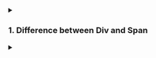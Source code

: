<details>
<summary>
<h3>1. Difference between Div and Span</h3>
</summary>

`<div>` and `<span>` are two fundamental HTML elements used for grouping and styling content, but they serve different purposes and have different characteristics.

**`<div>` Element**

- **Type**: Block-level element
- **Usage**: Used for grouping larger sections of content or layout purposes.
- **Behavior**: Occupies the full width available (by default), creating a block of content.
- **Common Uses**: Structuring sections of a web page, creating layouts, wrapping multiple elements.
  **Example:**

```js
<div>
  <h1>Title</h1>
  <p>This is a paragraph inside a div.</p>
</div>
```

**`<span>` Element**

- **Type**: Inline-level element
- **Usage**: Used for styling or grouping smaller pieces of text or inline content.
- **Behavior**: Does not start on a new line and only takes up as much width as necessary.
- **Common Uses**: Styling parts of text, wrapping small pieces of content without affecting the flow of the document.
  Example:

```js
<p>
  This is a <span style="color: red;">red</span> word in a paragraph.
</p>
```

**Visual Representation**

`<div>` Example:

```js
<div style="border: 1px solid black;">
  <h1>Header</h1>
  <p>Paragraph inside a div.</p>
</div>
<div style="border: 1px solid black;">
  Another div.
</div>

```

This will render as two separate blocks, each starting on a new line and occupying the full width.

`<span> `Example:

```js
<p>This is a <span style="color: red;">red</span> word in a paragraph.</p>
<p>Another paragraph with a <span style="font-weight: bold;">bold</span> word.</p>

```

This will render the words "`red`" and "`bold`" with their respective styles, without affecting the flow of the text.

**When to Use**

Use `<div>` when you need to create distinct sections or blocks of content on your web page.
Use `<span>` when you need to apply styles or classes to specific parts of inline content without disrupting the flow of text.
Understanding the differences between `<div> `and `<span> `helps in structuring HTML documents appropriately and applying styles effectively.

</details>

<details>
<summary>
<h3></h3>
</summary>
</details>
